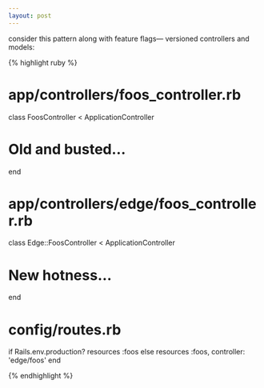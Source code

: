 ```yaml
---
layout: post
---
```


consider this pattern along with feature flags&mdash; versioned controllers and models:

{% highlight ruby %}
# app/controllers/foos_controller.rb
class FoosController < ApplicationController
  # Old and busted…
end

# app/controllers/edge/foos_controller.rb
class Edge::FoosController < ApplicationController
  # New hotness…
end

# config/routes.rb
if Rails.env.production?
  resources :foos
else
  resources :foos, controller: 'edge/foos'
end

{% endhighlight %}
